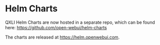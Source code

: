 # Helm Charts
QXLI Helm Charts are now hosted in a separate repo, which can be found here: https://github.com/open-webui/helm-charts 

The charts are released at https://helm.openwebui.com. 